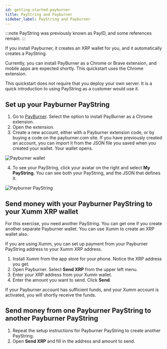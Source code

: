 ```yaml
---
id: getting-started-payburner
title: PayString and Payburner
sidebar_label: PayString and Payburner
---
```


:::note
PayString was previously known as PayID, and some references remain.
:::

If you install Payburner, it creates an XRP wallet for you, and it automatically creates a PayString.

Currently, you can install PayBurner as a Chrome or Brave extension, and mobile apps are expected shortly. This quickstart uses the Chrome extension.

This quickstart does not require that you deploy your own server. It is a quick introduction to using PayString as a customer would use it.

## Set up your Payburner PayString

1. Go to [PayBurner](https://payburner.com). Select the option to install PayBurner as a Chrome extension.
2. Open the extension.
3. Create a new account, either with a Payburner extension code, or by buying a code on the payburner.com site. If you have previously created an account, you can import it from the JSON file you saved when you created your wallet. Your wallet opens.

![Payburner wallet](/img/docs/payburner-wallet.png)

4. To see your PayString, click your avatar on the right and select **My PayString**. You can see both your PayString, and the JSON that defines it.

![Payburner PayString](/img/docs/payburner-paystring.png)

## Send money with your Payburner PayString to your Xumm XRP wallet

For this exercise, you need another PayString. You can get one if you create another separate Payburner wallet. You can use Xumm to create an XRP wallet also.

If you are using Xumm, you can set up payment from your Payburner PayString address to your Xumm XRP address.

1. Install Xumm from the app store for your phone. Notice the XRP address you get.
2. Open Payburner. Select **Send XRP** from the upper left menu.
3. Enter your XRP address from your Xumm wallet.
4. Enter the amount you want to send. Click **Send**.

If your Payburner account has sufficient funds, and your Xumm account is activated, you will shortly receive the funds.

## Send money from one Payburner PayString to another Payburner PayString

1. Repeat the setup instructions for Payburner PayString to create another PayString.
2. Open **Send XRP** and fill in the address and amount to send.
